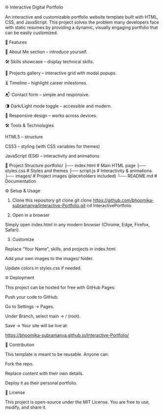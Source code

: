 🌐 Interactive Digital Portfolio

An interactive and customizable portfolio website template built with HTML, CSS, and JavaScript.
This project solves the problem many developers face with static resumes by providing a dynamic, visually engaging portfolio that can be easily customized.

🚀 Features

📌 About Me section – introduce yourself.

🛠 Skills showcase – display technical skills.

📂 Projects gallery – interactive grid with modal popups.

⏳ Timeline – highlight career milestones.

📬 Contact form – simple and responsive.

🌗 Dark/Light mode toggle – accessible and modern.

🎨 Responsive design – works across devices.

🛠 Tools & Technologies

HTML5 – structure

CSS3 – styling (with CSS variables for themes)

JavaScript (ES6) – interactivity and animations

📂 Project Structure
portfolio/
├── index.html       # Main HTML page
├── styles.css       # Styles and themes
├── script.js        # Interactivity & animations
├── images/          # Project images (placeholders included)
└── README.md        # Documentation

⚙️ Setup & Usage
1. Clone this repository
git clone git clone https://github.com/bhoomika-subramanya/Interactive-Portfolio.git
cd InteractivePortfolio

2. Open in a browser

Simply open index.html in any modern browser (Chrome, Edge, Firefox, Safari).

3. Customize

Replace “Your Name”, skills, and projects in index.html.

Add your own images to the images/ folder.

Update colors in styles.css if needed.

🌐 Deployment

This project can be hosted for free with GitHub Pages:

Push your code to GitHub.

Go to Settings → Pages.

Under Branch, select main → / (root).

Save → Your site will be live at:

https://bhoomika-subramanya.github.io/Interactive-Portfolio/


👥 Contribution

This template is meant to be reusable. Anyone can:

Fork the repo.

Replace content with their own details.

Deploy it as their personal portfolio.

📜 License

This project is open-source under the MIT License.
You are free to use, modify, and share it.